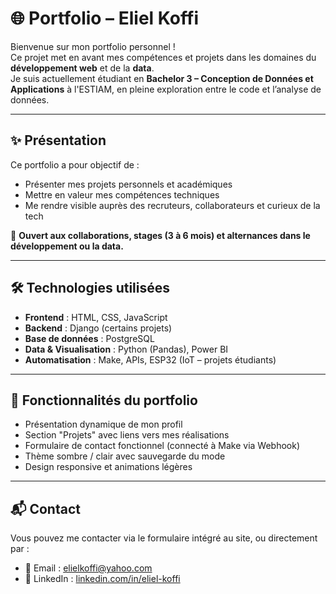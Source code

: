 # 🌐 Portfolio – Eliel Koffi

Bienvenue sur mon portfolio personnel !  
Ce projet met en avant mes compétences et projets dans les domaines du **développement web** et de la **data**.  
Je suis actuellement étudiant en **Bachelor 3 – Conception de Données et Applications** à l'ESTIAM, en pleine exploration entre le code et l’analyse de données.

---

## ✨ Présentation

Ce portfolio a pour objectif de :

- Présenter mes projets personnels et académiques
- Mettre en valeur mes compétences techniques
- Me rendre visible auprès des recruteurs, collaborateurs et curieux de la tech

💼 **Ouvert aux collaborations, stages (3 à 6 mois) et alternances dans le développement ou la data.**

---

## 🛠️ Technologies utilisées

- **Frontend** : HTML, CSS, JavaScript
- **Backend** : Django (certains projets)
- **Base de données** : PostgreSQL
- **Data & Visualisation** : Python (Pandas), Power BI
- **Automatisation** : Make, APIs, ESP32 (IoT – projets étudiants)

---

## 🚀 Fonctionnalités du portfolio

- Présentation dynamique de mon profil
- Section "Projets" avec liens vers mes réalisations
- Formulaire de contact fonctionnel (connecté à Make via Webhook)
- Thème sombre / clair avec sauvegarde du mode
- Design responsive et animations légères

---

## 📬 Contact

Vous pouvez me contacter via le formulaire intégré au site, ou directement par :

- 📧 Email : elielkoffi@yahoo.com 
- 💼 LinkedIn : [linkedin.com/in/eliel-koffi](https://www.linkedin.com/in/eliel-koffi-778b942a5/)

